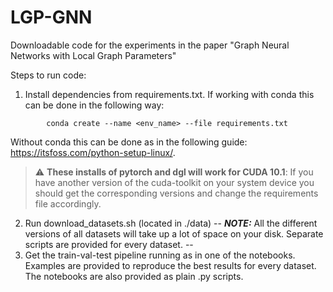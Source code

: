 # LGP-GNN
Downloadable code for the experiments in the paper "Graph Neural Networks with Local Graph Parameters"

Steps to run code:
1. Install dependencies from requirements.txt. If working with conda this can be done in the following way:

```
        conda create --name <env_name> --file requirements.txt
```

Without conda this can be done as in the following guide: https://itsfoss.com/python-setup-linux/. 

> :warning: **These installs of pytorch and dgl will work for CUDA 10.1**: If you have another version of the cuda-toolkit on your system device you should get the corresponding versions and change the requirements file accordingly.
   
2. Run download_datasets.sh (located in ./data) 
-- 
**_NOTE:_**  All the different versions of all datasets will take up a lot of space on your disk. Separate scripts are provided for every dataset.
--
3. Get the train-val-test pipeline running as in one of the notebooks. Examples are provided to reproduce the best results for every dataset. The notebooks are also provided as plain .py scripts.

